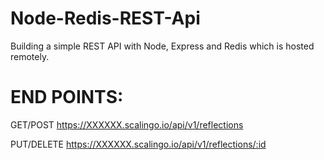 # Node-Redis-REST-Api

Building a simple REST API with Node, Express and Redis which is hosted remotely.

# END POINTS:

GET/POST
https://XXXXXX.scalingo.io/api/v1/reflections

PUT/DELETE
https://XXXXXX.scalingo.io/api/v1/reflections/:id

